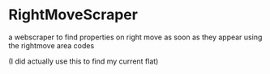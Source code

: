 # RightMoveScraper

a webscraper to find properties on right move as soon as they appear using the rightmove area codes

(I did actually use this to find my current flat)
